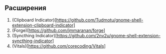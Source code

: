## Расширения 

1. (Clipboard Indicator)[https://github.com/Tudmotu/gnome-shell-extension-clipboard-indicator] 
2. (Forge)[https://github.com/jmmaranan/forge]
3. (Syncthing Indicator)[https://github.com/2nv2u/gnome-shell-extension-syncthing-indicator]
4. (Vitals)[https://github.com/corecoding/Vitals]
